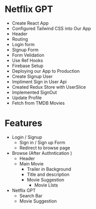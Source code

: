 # Netflix GPT
- Create React App 
- Configured Tailwind CSS into Our App
- Header
- Routing  
- Login form
- Signup Form 
- Form Velidation 
- Use Ref Hooks
- Firebase Setup
- Deploying our App to Production 
- Create Signup User
- Impliment Sign in User Api
-  Created Redux Store with UserSlice
- Implemented SignOut
- Update Profile 
- Fetch from TMDB Movies


# Features
- Login / Signup
    - Sign in / Sign up Form
    - Redirect to browse page
- Browse (After Authntication )
    - Header
    -  Main Movie 
        - Trailer in Background 
        - Title and description
        - Movie Suggestion 
            - Movie LIsts
- Netflix GPT
    - Search Bar
    -  Movie Suggestion